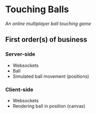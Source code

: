 # Touching Balls

*An online multiplayer ball touching game*


## First order(s) of business

### Server-side

- Websockets
- Ball
- Simulated ball movement (positions)


### Client-side

- Websockets
- Rendering ball in position (canvas)
